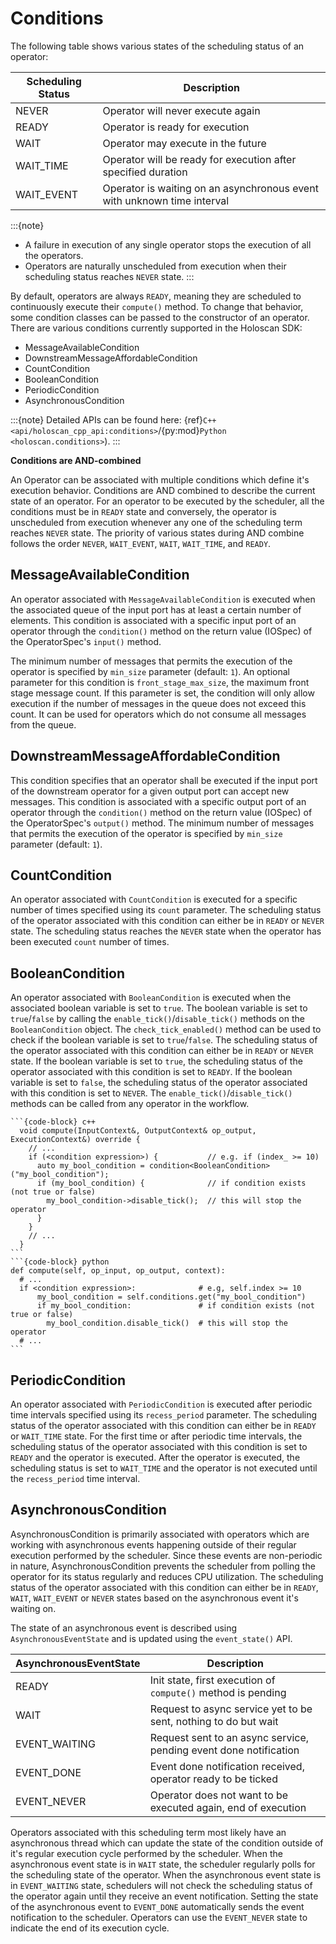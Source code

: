 
# Conditions

The following table shows various states of the scheduling status of an operator:

| **Scheduling Status**         | **Description**                                                         |
|-------------------------------|-------------------------------------------------------------------------|
| NEVER                         | Operator will never execute again                                       |
| READY                         | Operator is ready for execution                                         |
| WAIT                          | Operator may execute in the future                                      |
| WAIT\_TIME                    | Operator will be ready for execution after specified duration           |
| WAIT\_EVENT                   | Operator is waiting on an asynchronous event with unknown time interval |

:::{note}

- A failure in execution of any single operator stops the execution of all the operators.
- Operators are naturally unscheduled from execution when their scheduling status reaches `NEVER` state.
:::

By default, operators are always `READY`, meaning they are scheduled to continuously execute their `compute()` method. To change that behavior, some condition classes can be passed to the constructor of an operator. There are various conditions currently supported in the Holoscan SDK:

- MessageAvailableCondition
- DownstreamMessageAffordableCondition
- CountCondition
- BooleanCondition
- PeriodicCondition
- AsynchronousCondition

:::{note}
Detailed APIs can be found here: {ref}`C++ <api/holoscan_cpp_api:conditions>`/{py:mod}`Python <holoscan.conditions>`).
:::

**Conditions are AND-combined**

An Operator can be associated with multiple conditions which define
it's execution behavior. Conditions are AND combined to describe
the current state of an operator. For an operator to be executed by the
scheduler, all the conditions must be in `READY` state and
conversely, the operator is unscheduled from execution whenever any one of
the scheduling term reaches `NEVER` state. The priority of various states
during AND combine follows the
order `NEVER`, `WAIT_EVENT`, `WAIT`, `WAIT_TIME`, and `READY`.

## MessageAvailableCondition

An operator associated with `MessageAvailableCondition` is executed when the associated queue of the input port has at least a certain number of elements.
This condition is associated with a specific input port of an operator through the `condition()` method on the return value (IOSpec) of the OperatorSpec's `input()` method.

The minimum number of messages that permits the execution of the operator is specified by `min_size` parameter (default: `1`).
An optional parameter for this condition is `front_stage_max_size`, the maximum front stage message count.
If this parameter is set, the condition will only allow execution if the number of messages in the queue does not exceed this count.
It can be used for operators which do not consume all messages from the queue.

## DownstreamMessageAffordableCondition

This condition specifies that an operator shall be executed if the input port of the downstream operator for a given output port can accept new messages.
This condition is associated with a specific output port of an operator through the `condition()` method on the return value (IOSpec) of the OperatorSpec's `output()` method.
The minimum number of messages that permits the execution of the operator is specified by `min_size` parameter (default: `1`).

## CountCondition

An operator associated with `CountCondition` is executed for a specific number of times specified using its `count` parameter.
The scheduling status of the operator associated with this condition can either be in `READY` or `NEVER` state.
The scheduling status reaches the `NEVER` state when the operator has been executed `count` number of times.

## BooleanCondition

An operator associated with `BooleanCondition` is executed when the associated boolean variable is set to `true`.
The boolean variable is set to `true`/`false` by calling the `enable_tick()`/`disable_tick()` methods on the `BooleanCondition` object.
The `check_tick_enabled()` method can be used to check if the boolean variable is set to `true`/`false`.
The scheduling status of the operator associated with this condition can either be in `READY` or `NEVER` state.
If the boolean variable is set to `true`, the scheduling status of the operator associated with this condition is set to `READY`.
If the boolean variable is set to `false`, the scheduling status of the operator associated with this condition is set to `NEVER`.
The `enable_tick()`/`disable_tick()` methods can be called from any operator in the workflow.

````{tab-set-code}
```{code-block} c++
  void compute(InputContext&, OutputContext& op_output, ExecutionContext&) override {
    // ...
    if (<condition expression>) {           // e.g. if (index_ >= 10)
      auto my_bool_condition = condition<BooleanCondition>("my_bool_condition");
      if (my_bool_condition) {              // if condition exists (not true or false)
        my_bool_condition->disable_tick();  // this will stop the operator
      }
    }
    // ...
  }
```
```{code-block} python
def compute(self, op_input, op_output, context):
  # ...
  if <condition expression>:              # e.g, self.index >= 10
      my_bool_condition = self.conditions.get("my_bool_condition")
      if my_bool_condition:               # if condition exists (not true or false)
        my_bool_condition.disable_tick()  # this will stop the operator
  # ...
```
````

## PeriodicCondition

An operator associated with `PeriodicCondition` is executed after periodic time intervals specified using its `recess_period` parameter.
The scheduling status of the operator associated with this condition can either be in `READY` or `WAIT_TIME` state.
For the first time or after periodic time intervals, the scheduling status of the operator associated with this condition is set to `READY` and the operator is executed.
After the operator is executed, the scheduling status is set to `WAIT_TIME` and the operator is not executed until the `recess_period` time interval.

## AsynchronousCondition

AsynchronousCondition is primarily associated with operators which are working with asynchronous events happening outside of their regular execution performed by the scheduler.
Since these events are non-periodic in nature, AsynchronousCondition prevents the scheduler from polling the operator for its status regularly and reduces CPU utilization.
The scheduling status of the operator associated with this condition can either be in `READY`, `WAIT`, `WAIT_EVENT` or `NEVER` states based on the asynchronous event it's waiting on.

The state of an asynchronous event is described using `AsynchronousEventState` and is updated using the `event_state()` API.

| **AsynchronousEventState**   | **Description**                                                     |
|------------------------------|---------------------------------------------------------------------|
| READY                        | Init state, first execution of `compute()` method is pending        |
| WAIT                         | Request to async service yet to be sent, nothing to do but wait     |
| EVENT\_WAITING               | Request sent to an async service, pending event done notification   |
| EVENT\_DONE                  | Event done notification received, operator ready to be ticked       |
| EVENT\_NEVER                 | Operator does not want to be executed again, end of execution       |

Operators associated with this scheduling term most likely have an asynchronous thread which can update the state of the condition outside of it's regular execution cycle performed by the scheduler.
When the asynchronous event state is in `WAIT` state, the scheduler regularly polls for the scheduling state of the operator.
When the asynchronous event state is in `EVENT_WAITING` state, schedulers will not check the scheduling status of the operator again until they receive an event notification.
Setting the state of the asynchronous event to `EVENT_DONE` automatically sends the event notification to the scheduler.
Operators can use the `EVENT_NEVER` state to indicate the end of its execution cycle.
